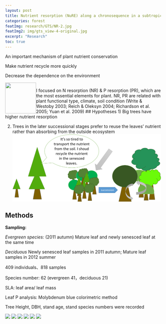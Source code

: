 ```yaml
---
layout: post
title: Nutrient resorption (NuRE) along a chronosequence in a subtropical forest
categories: forest
featImg: research/GTS/NR-2.jpg
featImg2: img/gts_view-4-original.jpg
excerpt: "Research"
toc: true
---
```


An important mechanism of plant nutrient conservation

Make nutrient recycle more quickly

Decrease the dependence on the environment
<div class="gallery_story">
  <img align="left" class="low" src="{{ site.baseurl }}/assets/research/nr.png" width="100" height="100">
  <img  >
</div>
I focused on N resorption (NR) & P resorption (PR), which are the most essential elements for plant.
NR, PR are related with plant functional type, climate, soil condition (Write & Westoby 2003; Reich & Oleksyn 2004; Richardson et al. 2005; Yuan et al. 2009)
## Hypotheses
1) Big trees have higher nutrient resorption

2) Trees in the later successional stages  prefer to reuse the leaves’ nutrient rather than absorbing from the  outside ecosystem
![](/assets/research/nr2.png)
## Methods
**Sampling:**

_Evergreen species:_ (2011 autumn) Mature leaf and  newly senesced leaf at the same time

_Deciduous_
Newly senesced leaf samples in 2011 autumn;
Mature leaf samples in 2012 summer


409 individuals、818 samples

Species number: 62 (evergreen 41，deciduous 21)

SLA: leaf area/ leaf mass

Leaf P analysis: Molybdenum blue colorimetric method

Tree Height, DBH, stand age, stand species numbers were recorded

<div class="gallery_story">
  <img  class="high" src="{{ site.baseurl }}/assets/research/GTS/NR-5.jpg"/>
  <img  src="{{ site.baseurl }}/assets/research/GTS/NR-6.jpg"/>
  <img  src="{{ site.baseurl }}/assets/research/GTS/NR-2.jpg"/>
  <img  src="{{ site.baseurl }}/assets/research/GTS/NR-3.jpg"/>
  <img  src="{{ site.baseurl }}/assets/research/GTS/NR-4.jpg"/>
  <img  src="{{ site.baseurl }}/assets/research/GTS/NR-1.jpg"/>
</div>
